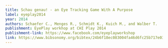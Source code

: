 ```yaml
---
title: Schau genau! - an Eye Tracking Game With A Purpose
label: eyeplay2014
year: 2014
authors: Schaefer C., Menges R., Schmidt K., Kuich M., and Walber T.
publishment: EyePlay workhop at CHI Play 2014
publishment-link: https://www.facebook.com/eyeplayworkshop
link: https://www.bibsonomy.org/bibtex/24b6f18ec083004fa46d6fc25b717e037
---
```

